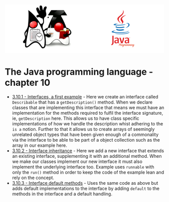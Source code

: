 ![](/assets/javarepologo.png)

# The Java programming language - chapter 10


- [3.10.1 - Interfaces, a first example](/src/com/irisida/lang/part03/chapter10/interfaces/firstexample/Describable.java) - Here we create an interface called `Describable` that has a `getDescription()` method. When we declare classes that are implementing this interface that means we must have an implementation for the methods required to fulfil the interface signature, ie, `getDescription` here. This allows us to have class specific implementations of how we handle the description whist adhering to the `is a` notion. Further to that it allows us to create arrays of seemingly unrelated object types that have been given enough of a commonality via the interface to be able to be part of a object collection such as the array in our example here.
- [3.10.2 - Interface inheritance](/src/com/irisida/lang/part03/chapter10/interfaces/interfaceinheritance) - Here we add a new interface that extends an existing interface, supplementing it with an additional method. When we make our classes implement our new interface it must also implement the underlying interface too. Example uses `runnable` with only the `run()` method in order to keep the code of the example lean and rely on the concept.
- [3.10.3 - Interface default methods](/src/com/irisida/lang/part03/chapter10/interfaces/defaultinterfaces) - Uses the same code as above but adds default implementations to the interface by adding `default` to the methods in the interface and a default handling.